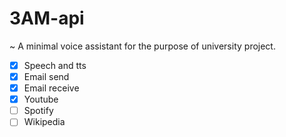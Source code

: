 # 3AM-api
~ A minimal voice assistant for the purpose of university project.

- [x] Speech and tts
- [x] Email send
- [x] Email receive
- [x] Youtube
- [ ] Spotify
- [ ] Wikipedia